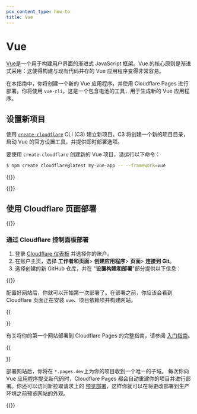 ```yaml
---
pcx_content_type: how-to
title: Vue
---
```


# Vue

[Vue](https://vuejs.org/)是一个用于构建用户界面的渐进式 JavaScript 框架。Vue 的核心原则是渐进式采用：这使得构建与现有代码并存的 Vue 应用程序变得非常容易。

在本指南中，你将创建一个新的 Vue 应用程序，并使用 Cloudflare Pages 进行部署。你将使用 `vue-cli`，这是一个包含电池的工具，用于生成新的 Vue 应用程序。

## 设置新项目

使用 [`create-cloudflare`](https://www.npmjs.com/package/create-cloudflare) CLI (C3) 建立新项目。C3 将创建一个新的项目目录，启动 Vue 的官方设置工具，并提供即时部署选项。

要使用 `create-cloudflare` 创建新的 Vue 项目，请运行以下命令：

```sh
$ npm create cloudflare@latest my-vue-app -- --framework=vue
```

{{<render file="_tutorials-before-you-start.md">}}

{{<render file="/_framework-guides/_create-github-repository_no_init.md">}}

## 使用 Cloudflare 页面部署

{{<render file="_deploy-via-c3.md" withParameters="Vue">}}

### 通过 Cloudflare 控制面板部署

1. 登录 [Cloudflare 仪表板](https://dash.cloudflare.com/) 并选择你的账户。
2. 在账户主页，选择 **工作者和页面**> **创建应用程序**> **页面**> **连接到 Git**。
3. 选择创建的新 GitHub 仓库，并在 "**设置构建和部署**"部分提供以下信息：

<div>

{{<pages-build-preset framework="vue">}}

</div>

配置好网站后，你就可以开始第一次部署了。在部署之前，你应该会看到 Cloudflare 页面正在安装 `vue`、项目依赖项并构建网站。

{{<Aside type="note">}}

有关将你的第一个网站部署到 Cloudflare Pages 的完整指南，请参阅 [入门指南](/pages/get-started/)。

{{</Aside>}}

部署网站后，你将在 `*.pages.dev`上为你的项目收到一个唯一的子域。
每次你向 Vue 应用程序提交新代码时，Cloudflare Pages 都会自动重建你的项目并进行部署。你还可以访问新拉取请求上的 [预览部署](/pages/configuration/preview-deployments/)，这样你就可以在将更改部署到生产环境之前预览网站的外观。

{{<render file="/_framework-guides/_learn-more.md" withParameters="Vue">}}